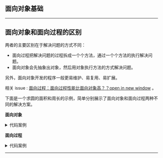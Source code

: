 ## 面向对象基础

---

## 面向对象和面向过程的区别

两者的主要区别在于解决问题的方式不同：

- 面向过程把解决问题的过程拆成一个个方法，通过一个个方法的执行解决问题。
- 面向对象会先抽象出对象，然后用对象执行方法的方式解决问题。

另外，面向对象开发的程序一般更易维护、易复用、易扩展。

相关 issue : [面向过程：面向过程性能比面向对象高？？open in new window](https://github.com/Snailclimb/JavaGuide/issues/431) 。

下面是一个求圆的面积和周长的示例，简单分别展示了面向对象和面向过程两种不同的解决方案。

**面向对象**

<details> <summary>代码案例</summary>
<pre>
public class Circle {
    private double radius;
    public Circle(double radius){
        this.radius = radius;
    }
    public double getArea(){
        return Math.PI * radius * radius;
    }
    public static void main(String[] args){
        Circle c = new Circle(3.0);
        System.out.println("面积" + c.getArea());
    }
}
</pre>
</details>

**面向过程**

<details> <summary>代码案例</summary>
<pre>
public class Main {
    public static void main(String[] args) {
        // 定义圆的半径
        double radius = 3.0;

        // 计算圆的面积和周长
        double area = Math.PI * radius * radius;
        double perimeter = 2 * Math.PI * radius;

        // 输出圆的面积和周长
        System.out.println("圆的面积为：" + area);
        System.out.println("圆的周长为：" + perimeter);
    }
}
</pre>
</details>



---


